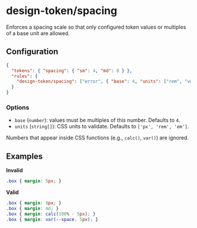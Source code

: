 # design-token/spacing

Enforces a spacing scale so that only configured token values or multiples of a base unit are allowed.

## Configuration

```json
{
  "tokens": { "spacing": { "sm": 4, "md": 8 } },
  "rules": {
    "design-token/spacing": ["error", { "base": 4, "units": ["rem", "vw"] }]
  }
}
```

### Options

- `base` (`number`): values must be multiples of this number. Defaults to `4`.
- `units` (`string[]`): CSS units to validate. Defaults to `['px', 'rem', 'em']`.

Numbers that appear inside CSS functions (e.g., `calc()`, `var()`) are ignored.

## Examples

**Invalid**

```css
.box { margin: 5px; }
```

**Valid**

```css
.box { margin: 8px; }
.box { margin: md; }
.box { margin: calc(100% - 5px); }
.box { margin: var(--space, 5px); }
```
